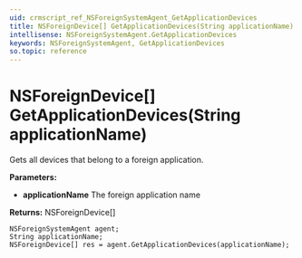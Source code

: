 ```yaml
---
uid: crmscript_ref_NSForeignSystemAgent_GetApplicationDevices
title: NSForeignDevice[] GetApplicationDevices(String applicationName)
intellisense: NSForeignSystemAgent.GetApplicationDevices
keywords: NSForeignSystemAgent, GetApplicationDevices
so.topic: reference
---
```


# NSForeignDevice[] GetApplicationDevices(String applicationName)

Gets all devices that belong to a foreign application.

**Parameters:**
 - **applicationName** The foreign application name

**Returns:** NSForeignDevice[]

```crmscript
NSForeignSystemAgent agent;
String applicationName;
NSForeignDevice[] res = agent.GetApplicationDevices(applicationName);
```

